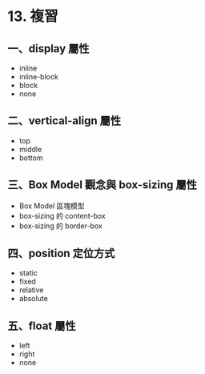 # 13. 複習

## 一、display 屬性

* inline
* inline-block
* block
* none

## 二、vertical-align 屬性

* top
* middle
* bottom

## 三、Box Model 觀念與 box-sizing 屬性

* Box Model 區塊模型
* box-sizing 的 content-box
* box-sizing 的 border-box

## 四、position 定位方式

* static
* fixed
* relative
* absolute

## 五、float 屬性

* left
* right
* none



